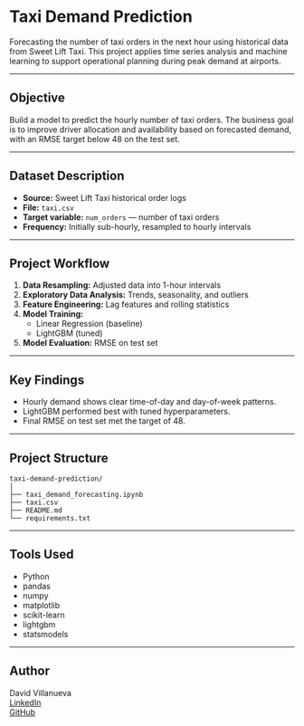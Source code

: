 #  Taxi Demand Prediction

Forecasting the number of taxi orders in the next hour using historical data from Sweet Lift Taxi. This project applies time series analysis and machine learning to support operational planning during peak demand at airports.

---

##  Objective

Build a model to predict the hourly number of taxi orders. The business goal is to improve driver allocation and availability based on forecasted demand, with an RMSE target below 48 on the test set.

---

##  Dataset Description

- **Source:** Sweet Lift Taxi historical order logs
- **File:** `taxi.csv`
- **Target variable:** `num_orders` — number of taxi orders
- **Frequency:** Initially sub-hourly, resampled to hourly intervals

---

##  Project Workflow

1. **Data Resampling:** Adjusted data into 1-hour intervals
2. **Exploratory Data Analysis:** Trends, seasonality, and outliers
3. **Feature Engineering:** Lag features and rolling statistics
4. **Model Training:**
   - Linear Regression (baseline)
   - LightGBM (tuned)
5. **Model Evaluation:** RMSE on test set

---

##  Key Findings

- Hourly demand shows clear time-of-day and day-of-week patterns.
- LightGBM performed best with tuned hyperparameters.
- Final RMSE on test set met the target of 48.

---

##  Project Structure

```
taxi-demand-prediction/
│
├── taxi_demand_forecasting.ipynb
├── taxi.csv
├── README.md
└── requirements.txt
```



---

##  Tools Used

- Python
- pandas
- numpy
- matplotlib
- scikit-learn
- lightgbm
- statsmodels

---

##  Author

David Villanueva  
[LinkedIn](https://www.linkedin.com/in/david-villanueva-59659727)  
[GitHub](https://github.com/lolapaul)
